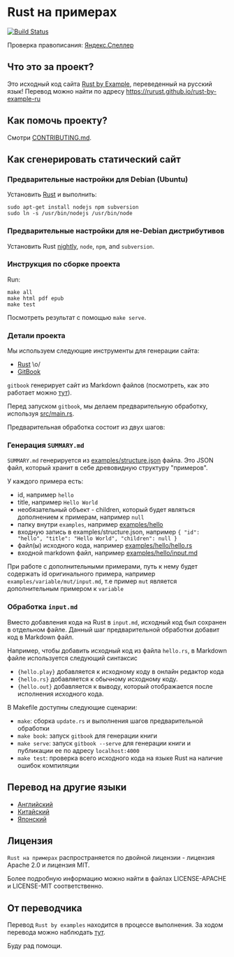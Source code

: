 # Rust на примерах

[![Build Status][travis-image]][travis-link]

Проверка правописания: [Яндекс.Спеллер][yaspeller]

## Что это за проект?

Это исходный код сайта [Rust by Example][website], переведенный на русский язык! Перевод можно найти по адресу https://rurust.github.io/rust-by-example-ru

## Как помочь проекту?

Смотри [CONTRIBUTING.md][how-to-contribute].

## Как сгенерировать статический сайт

### Предварительные настройки для Debian (Ubuntu)

Установить [Rust](http://www.rust-lang.org/install.html) и выполнить:

```
sudo apt-get install nodejs npm subversion
sudo ln -s /usr/bin/nodejs /usr/bin/node
```

### Предварительные настройки для не-Debian дистрибутивов

Установить Rust [nightly](http://www.rust-lang.org/install.html),
`node`, `npm`, and `subversion`.

### Инструкция по сборке проекта

Run:

```
make all
make html pdf epub
make test
```

Посмотреть результат с помощью `make serve`.

### Детали проекта

Мы используем следующие инструменты для генерации сайта:

* [Rust][rust-lang] \o/
* [GitBook][gitbook]

`gitbook` генерирует сайт из Markdown файлов (посмотреть, как это работает
можно [тут][gitbook-format]).

Перед запуском `gitbook`, мы делаем предварительную обработку, используя
[src/main.rs][main-rs].

Предварительная обработка состоит из двух шагов:

### Генерация `SUMMARY.md`

`SUMMARY.md` генерируется из
[examples/structure.json][structure] файла. Это JSON файл, который
хранит в себе древовидную структуру "примеров".

У каждого примера есть:

* id, например `hello`
* title, например `Hello World`
* необязательный объект - children, который будет являться дополнением к примерам, например `null`
* папку внутри `examples`, например [examples/hello][hello-folder]
* входную запись в examples/structure.json, например
  `{ "id": "hello", "title": "Hello World", "children": null }`
* файл(ы) исходного кода, например [examples/hello/hello.rs][hello-rs]
* входной markdown файл, например
  [examples/hello/input.md][hello-md]

При работе с дополнительными примерами, путь к нему будет содержать id оригинального примера, например `examples/variable/mut/input.md`, т.е пример `mut` является дополнительным примером к `variable`

### Обработка `input.md`

Вместо добавления кода на Rust в `input.md`, исходный код был сохранен в отдельном файле.
Данный шаг предварительной обработки добавит код в Markdown файл.

Например, чтобы добавить исходный код из файла `hello.rs`, в Markdown файле используется следующий синтаксис

* `{hello.play}` добавляется к исходному коду в онлайн редактор кода
* `{hello.rs}` добавляется к обычному исходному коду.
* `{hello.out}` добавляется к выводу, который отображается после исполнения исходного кода.

В Makefile доступны следующие сценарии:

* `make`: сборка `update.rs` и выполнения шагов предварительной обработки
* `make book`: запуск `gitbook` для генерации книги
* `make serve`: запуск `gitbook --serve` для генерации книги и публикации ее по адресу `localhost:4000`
* `make test`: проверка всего исходного кода на языке Rust на наличие ошибок компиляции

## Перевод на другие языки

* [Английский](https://github.com/rust-lang/rust-by-example)
* [Китайский](https://github.com/rust-lang-cn/rust-by-example-cn)
* [Японский](https://github.com/rust-lang-ja/rust-by-example-ja)

## Лицензия

`Rust на примерах` распространяется по двойной лицензии - лицензия Apache 2.0 и лицензия MIT.

Более подробную информацию можно найти в файлах LICENSE-APACHE и LICENSE-MIT соответственно.

## От переводчика

Перевод `Rust by examples` находится в процессе выполнения. За ходом перевода можно наблюдать [тут](https://github.com/GordonFrikker/rust-by-example-ru/issues/1).

Буду рад помощи.

[travis-image]: https://travis-ci.org/ruRust/rust-by-example-ru.svg?branch=master
[travis-link]: https://travis-ci.org/ruRust/rust-by-example-ru
[yaspeller]: https://tech.yandex.ru/speller/
[website]: http://rustbyexample.com
[how-to-contribute]: CONTRIBUTING.md
[rust-lang]: http://www.rust-lang.org/
[gitbook]: http://www.gitbook.io
[gitbook-format]: https://github.com/GitbookIO/gitbook#book-format
[main-rs]: src/main.rs
[structure]: examples/structure.json
[hello-folder]: examples/hello
[hello-rs]: examples/hello/hello.rs
[hello-md]: examples/hello/input.md

